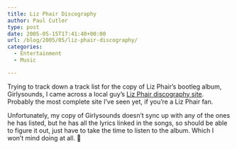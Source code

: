 ```yaml
---
title: Liz Phair Discography
author: Paul Cutler
type: post
date: 2005-05-15T17:41:40+00:00
url: /blog/2005/05/liz-phair-discography/
categories:
  - Entertainment
  - Music

---
```

Trying to track down a track list for the copy of Liz Phair&#8217;s bootleg album, Girlysounds, I came across a local guy&#8217;s [Liz Phair discography site][1]. Probably the most complete site I&#8217;ve seen yet, if you&#8217;re a Liz Phair fan.

Unfortunately, my copy of Girlysounds doesn&#8217;t sync up with any of the ones he has listed, but he has all the lyrics linked in the songs, so should be able to figure it out, just have to take the time to listen to the album. Which I won&#8217;t mind doing at all. 🙂

 [1]: http://www.visi.com/~lazlo/liz/discography.html